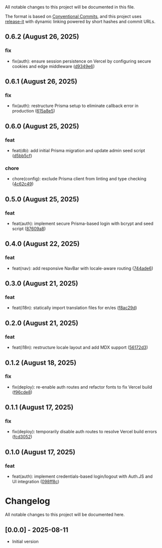 <!--
⚠️ DO NOT EDIT THIS FILE MANUALLY
This file is managed by release-it with conventional commits.
Unreleased section is safe to update. Released sections will be overwritten.
-->

All notable changes to this project will be documented in this file.

The format is based on [Conventional Commits](https://www.conventionalcommits.org),
and this project uses [release-it](https://github.com/release-it/release-it)
with dynamic linking powered by short hashes and commit URLs.

## 0.6.2 (August 26, 2025)

### fix

- fix(auth): ensure session persistence on Vercel by configuring secure cookies and edge middleware ([d9349e6](https://github.com/b3t0247/vdo-wrapper/commit/d9349e6))

## 0.6.1 (August 26, 2025)

### fix

- fix(auth): restructure Prisma setup to eliminate callback error in production ([615a8e5](https://github.com/b3t0247/vdo-wrapper/commit/615a8e5))

## 0.6.0 (August 25, 2025)

### feat

- feat(db): add initial Prisma migration and update admin seed script ([d5bb5cf](https://github.com/b3t0247/vdo-wrapper/commit/d5bb5cf))

### chore

- chore(config): exclude Prisma client from linting and type checking ([4c62c49](https://github.com/b3t0247/vdo-wrapper/commit/4c62c49))

## 0.5.0 (August 25, 2025)

### feat

- feat(auth): implement secure Prisma-based login with bcrypt and seed script ([87609a8](https://github.com/b3t0247/vdo-wrapper/commit/87609a8))

## 0.4.0 (August 22, 2025)

### feat

- feat(nav): add responsive NavBar with locale-aware routing ([744ade6](https://github.com/b3t0247/vdo-wrapper/commit/744ade6))

## 0.3.0 (August 21, 2025)

### feat

- feat(i18n): statically import translation files for en/es ([f8ac29d](https://github.com/b3t0247/vdo-wrapper/commit/f8ac29d))

## 0.2.0 (August 21, 2025)

### feat

- feat(i18n): restructure locale layout and add MDX support ([56172d3](https://github.com/b3t0247/vdo-wrapper/commit/56172d3))

## 0.1.2 (August 18, 2025)

### fix

- fix(deploy): re-enable auth routes and refactor fonts to fix Vercel build ([f96cde8](https://github.com/b3t0247/vdo-wrapper/commit/f96cde8))

## 0.1.1 (August 17, 2025)

### fix

- fix(deploy): temporarily disable auth routes to resolve Vercel build errors ([fcd3052](https://github.com/b3t0247/vdo-wrapper/commit/fcd3052))

## 0.1.0 (August 17, 2025)

### feat

- feat(auth): implement credentials-based login/logout with Auth.JS and UI integration ([098ff8c](https://github.com/b3t0247/vdo-wrapper/commit/098ff8c))

# Changelog

All notable changes to this project will be documented here.

## [0.0.0] - 2025-08-11

- Initial version
